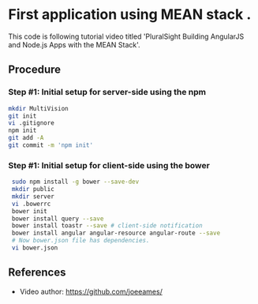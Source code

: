 # First application using MEAN stack .
This code is following tutorial video titled 'PluralSight Building AngularJS and Node.js Apps with the MEAN Stack'.

## Procedure

### Step #1: Initial setup for server-side using the npm
```bash
mkdir MultiVision
git init
vi .gitignore
npm init
git add -A
git commit -m 'npm init'
```
### Step #1: Initial setup for client-side using the bower
```bash
 sudo npm install -g bower --save-dev
 mkdir public
 mkdir server
 vi .bowerrc
 bower init
 bower install query --save
 bower install toastr --save # client-side notification
 bower install angular angular-resource angular-route --save
 # Now bower.json file has dependencies.
 vi bower.json
```
## References
* Video author: https://github.com/joeeames/
